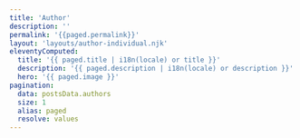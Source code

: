 ```yaml
---
title: 'Author'
description: ''
permalink: '{{paged.permalink}}'
layout: 'layouts/author-individual.njk'
eleventyComputed:
  title: '{{ paged.title | i18n(locale) or title }}'
  description: '{{ paged.description | i18n(locale) or description }}'
  hero: '{{ paged.image }}'
pagination:
  data: postsData.authors
  size: 1
  alias: paged
  resolve: values
---
```

